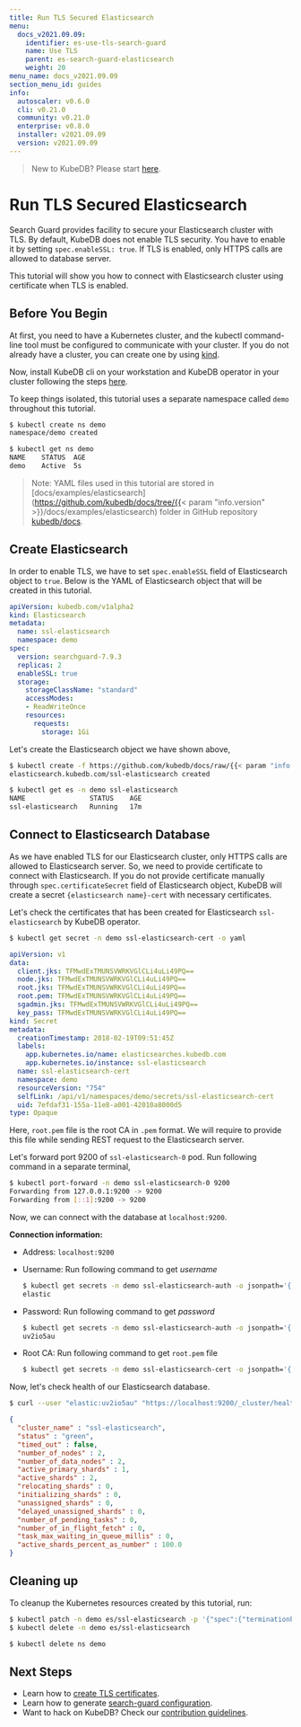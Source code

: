 ```yaml
---
title: Run TLS Secured Elasticsearch
menu:
  docs_v2021.09.09:
    identifier: es-use-tls-search-guard
    name: Use TLS
    parent: es-search-guard-elasticsearch
    weight: 20
menu_name: docs_v2021.09.09
section_menu_id: guides
info:
  autoscaler: v0.6.0
  cli: v0.21.0
  community: v0.21.0
  enterprise: v0.8.0
  installer: v2021.09.09
  version: v2021.09.09
---
```


> New to KubeDB? Please start [here](/docs/v2021.09.09/README).

# Run TLS Secured Elasticsearch

Search Guard provides facility to secure your Elasticsearch cluster with TLS. By default, KubeDB does not enable TLS security. You have to enable it by setting `spec.enableSSL: true`. If TLS is enabled, only HTTPS calls are allowed to database server.

This tutorial will show you how to connect with Elasticsearch cluster using certificate when TLS is enabled.

## Before You Begin

At first, you need to have a Kubernetes cluster, and the kubectl command-line tool must be configured to communicate with your cluster. If you do not already have a cluster, you can create one by using [kind](https://kind.sigs.k8s.io/docs/user/quick-start/).

Now, install KubeDB cli on your workstation and KubeDB operator in your cluster following the steps [here](/docs/v2021.09.09/setup/README).

To keep things isolated, this tutorial uses a separate namespace called `demo` throughout this tutorial.

```bash
$ kubectl create ns demo
namespace/demo created

$ kubectl get ns demo
NAME    STATUS  AGE
demo    Active  5s
```

> Note: YAML files used in this tutorial are stored in [docs/examples/elasticsearch](https://github.com/kubedb/docs/tree/{{< param "info.version" >}}/docs/examples/elasticsearch) folder in GitHub repository [kubedb/docs](https://github.com/kubedb/docs).

## Create Elasticsearch

In order to enable TLS, we have to set `spec.enableSSL` field of Elasticsearch object to `true`. Below is the YAML of Elasticsearch object that will be created in this tutorial.

```yaml
apiVersion: kubedb.com/v1alpha2
kind: Elasticsearch
metadata:
  name: ssl-elasticsearch
  namespace: demo
spec:
  version: searchguard-7.9.3
  replicas: 2
  enableSSL: true
  storage:
    storageClassName: "standard"
    accessModes:
    - ReadWriteOnce
    resources:
      requests:
        storage: 1Gi
```

Let's create the Elasticsearch object we have shown above,

```bash
$ kubectl create -f https://github.com/kubedb/docs/raw/{{< param "info.version" >}}/docs/examples/elasticsearch/search-guard/ssl-elasticsearch.yaml
elasticsearch.kubedb.com/ssl-elasticsearch created
```

```bash
$ kubectl get es -n demo ssl-elasticsearch
NAME                STATUS    AGE
ssl-elasticsearch   Running   17m
```

## Connect to Elasticsearch Database

As we have enabled TLS for our Elasticsearch cluster, only HTTPS calls are allowed to Elasticsearch server. So, we need to provide certificate to connect with Elasticsearch. If you do not provide certificate manually through `spec.certificateSecret` field of Elasticsearch object, KubeDB will create a secret `{elasticsearch name}-cert` with necessary certificates.

Let's check the certificates that has been created for Elasticsearch `ssl-elasticsearch` by KubeDB operator.

```bash
$ kubectl get secret -n demo ssl-elasticsearch-cert -o yaml
```

```yaml
apiVersion: v1
data:
  client.jks: TFMwdExTMUNSVWRKVGlCLi4uLi49PQ==
  node.jks: TFMwdExTMUNSVWRKVGlCLi4uLi49PQ==
  root.jks: TFMwdExTMUNSVWRKVGlCLi4uLi49PQ==
  root.pem: TFMwdExTMUNSVWRKVGlCLi4uLi49PQ==
  sgadmin.jks: TFMwdExTMUNSVWRKVGlCLi4uLi49PQ==
  key_pass: TFMwdExTMUNSVWRKVGlCLi4uLi49PQ==
kind: Secret
metadata:
  creationTimestamp: 2018-02-19T09:51:45Z
  labels:
    app.kubernetes.io/name: elasticsearches.kubedb.com
    app.kubernetes.io/instance: ssl-elasticsearch
  name: ssl-elasticsearch-cert
  namespace: demo
  resourceVersion: "754"
  selfLink: /api/v1/namespaces/demo/secrets/ssl-elasticsearch-cert
  uid: 7efdaf31-155a-11e8-a001-42010a8000d5
type: Opaque
```

Here, `root.pem` file is the root CA in `.pem` format. We will require to provide this file while sending REST request to the Elasticsearch server.

Let's forward port 9200 of `ssl-elasticsearch-0` pod. Run following command in a separate terminal,

```bash
$ kubectl port-forward -n demo ssl-elasticsearch-0 9200
Forwarding from 127.0.0.1:9200 -> 9200
Forwarding from [::1]:9200 -> 9200
```

Now, we can connect with the database at `localhost:9200`.

**Connection information:**

- Address: `localhost:9200`
- Username: Run following command to get *username*

  ```bash
  $ kubectl get secrets -n demo ssl-elasticsearch-auth -o jsonpath='{.data.\ADMIN_USERNAME}' | base64 -d
  elastic
  ```

- Password: Run following command to get *password*

  ```bash
  $ kubectl get secrets -n demo ssl-elasticsearch-auth -o jsonpath='{.data.\ADMIN_PASSWORD}' | base64 -d
  uv2io5au
  ```

- Root CA: Run following command to get `root.pem` file
  
  ```bash
  $ kubectl get secrets -n demo ssl-elasticsearch-cert -o jsonpath='{.data.\root\.pem}' | base64 --decode > root.pem
  ```

Now, let's check health of our Elasticsearch database.

```bash
$ curl --user "elastic:uv2io5au" "https://localhost:9200/_cluster/health?pretty" --cacert root.pem
```

```json
{
  "cluster_name" : "ssl-elasticsearch",
  "status" : "green",
  "timed_out" : false,
  "number_of_nodes" : 2,
  "number_of_data_nodes" : 2,
  "active_primary_shards" : 1,
  "active_shards" : 2,
  "relocating_shards" : 0,
  "initializing_shards" : 0,
  "unassigned_shards" : 0,
  "delayed_unassigned_shards" : 0,
  "number_of_pending_tasks" : 0,
  "number_of_in_flight_fetch" : 0,
  "task_max_waiting_in_queue_millis" : 0,
  "active_shards_percent_as_number" : 100.0
}
```

## Cleaning up

To cleanup the Kubernetes resources created by this tutorial, run:

```bash
$ kubectl patch -n demo es/ssl-elasticsearch -p '{"spec":{"terminationPolicy":"WipeOut"}}' --type="merge"
$ kubectl delete -n demo es/ssl-elasticsearch

$ kubectl delete ns demo
```

## Next Steps

- Learn how to [create TLS certificates](/docs/v2021.09.09/guides/elasticsearch/search-guard/issue-certificate).
- Learn how to generate [search-guard configuration](/docs/v2021.09.09/guides/elasticsearch/search-guard/configuration).
- Want to hack on KubeDB? Check our [contribution guidelines](/docs/v2021.09.09/CONTRIBUTING).
